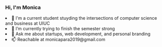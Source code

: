 ### Hi, I'm Monica

<!--
**mpara0/mpara0** is a ✨ _special_ ✨ repository because its `README.md` (this file) appears on your GitHub profile.
-->
<li> 🔭 I'm a current student stuyding the intersections of computer science and business at UIUC </li>
 <li>🌱 I’m currently trying to finish the semester strong </li>
<li>💬 Ask me about startups, web development, and personal branding </li>
<li>📫 Reachable at monicapara2019@gmail.com </li>




